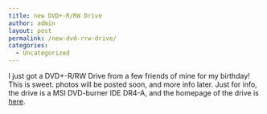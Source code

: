 ```yaml
---
title: new DVD+-R/RW Drive
author: admin
layout: post
permalink: /new-dvd-rrw-drive/
categories:
  - Uncategorized
---
```

I just got a DVD+-R/RW Drive from a few friends of mine for my birthday! This is sweet. photos will be posted soon, and more info later. Just for info, the drive is a MSI DVD-burner IDE DR4-A, and the homepage of the drive is [here][1].

 [1]: http://www.msi.com.tw/program/products/optical_devices/dvs/pro_dvs_detail.php?UID=498